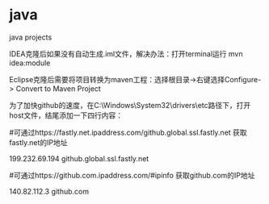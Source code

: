 # java
java projects

IDEA克隆后如果没有自动生成.iml文件，解决办法：打开terminal运行 mvn idea:module

Eclipse克隆后需要将项目转换为maven工程：选择根目录->右键选择Configure-> Convert to Maven Project

为了加快github的速度，在C:\Windows\System32\drivers\etc路径下，打开host文件，结尾添加一下四行内容：

#可通过https://fastly.net.ipaddress.com/github.global.ssl.fastly.net 获取fastly.net的IP地址

199.232.69.194 github.global.ssl.fastly.net

#可通过https://github.com.ipaddress.com/#ipinfo 获取github.com的IP地址

140.82.112.3 github.com

